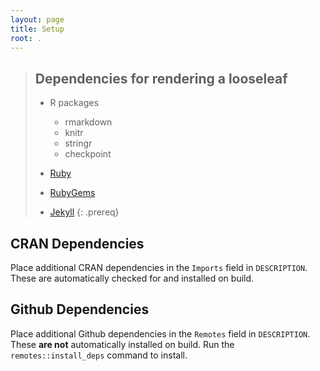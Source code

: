 ```yaml
---
layout: page
title: Setup
root: .
---
```

> ## Dependencies for rendering a looseleaf
>
> * R packages
>   * rmarkdown
>   * knitr
>   * stringr
>   * checkpoint
>
> * [Ruby](swc_instructions)
> * [RubyGems](swc_instructions)
> * [Jekyll](swc_instructions)
{: .prereq}

## CRAN Dependencies

Place additional CRAN dependencies in the `Imports` field in `DESCRIPTION`. These are automatically checked for and installed on build.

## Github Dependencies

Place additional Github dependencies in the `Remotes` field in `DESCRIPTION`. These **are not** automatically installed on build. Run the `remotes::install_deps` command to install.

[swc_instructions]: https://swcarpentry.github.io/lesson-example/setup.html#optional-jekyll-setup-for-lesson-development
